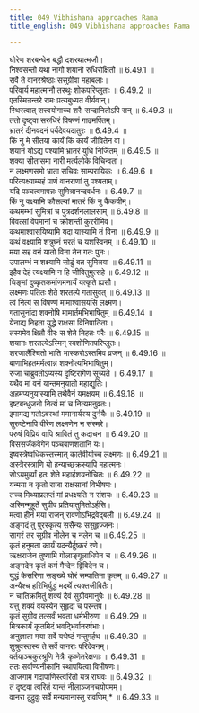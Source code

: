 ```yaml
---
title: 049 Vibhishana approaches Rama
title_english: 049 Vibhishana approaches Rama

---
```

<div class="audioEmbed"  caption="श्रीराम-हरिसीताराममूर्ति-घनपाठिभ्यां वचनम्" src="https://archive.org/download/Ramayana-recitation-Sriram-harisItArAmamUrti-Ghanapaati-v2/Kanda_6/Kanda_6_YK-049-Vibhishana_approaches_Rama_0.mp3"></div>

घोरेण शरबन्धेन बद्धौ दशरथात्मजौ।  
निश्वसन्तौ यथा नागौ शयानौ रुधिरोक्षितौ ॥ 6.49.1 ॥   
सर्वे ते वानरश्रेष्ठाः ससुग्रीवा महाबलाः।  
परिवार्य महात्मानौ तस्थुः शोकपरिप्लुताः ॥ 6.49.2 ॥   
एतस्मिन्नन्तरे रामः प्रत्यबुध्यत वीर्यवान्।  
स्थिरत्वात् सत्त्वयोगाच्च शरैः सन्दानितोऽपि सन् ॥ 6.49.3 ॥   
ततो दृष्ट्वा सरुधिरं विषण्णं गाढमर्पितम्।  
भ्रातरं दीनवदनं पर्यदेवयदातुरः ॥ 6.49.4 ॥   
किं नु मे सीतया कार्यं किं कार्यं जीवितेन वा।  
शयानं योऽद्य पश्यामि भ्रातरं युधि निर्जितम् ॥ 6.49.5 ॥   
शक्या सीतासमा नारी मर्त्यलोके विचिन्वता।  
न लक्ष्मणसमो भ्राता सचिवः साम्परायिकः ॥ 6.49.6 ॥   
परित्यक्ष्याम्यहं प्राणं वानराणां तु पश्यताम्।  
यदि पञ्चत्वमापन्नः सुमित्रानन्दवर्धनः ॥ 6.49.7 ॥   
किं नु वक्ष्यामि कौसल्यां मातरं किं नु कैकयीम्।  
कथमम्भां सुमित्रां च पुत्रदर्शनलालसाम् ॥ 6.49.8 ॥   
विवत्सां वेपमानां च क्रोशन्तीं कुररीमिव।  
कथमाश्वासयिष्यामि यदा यास्यामि तं विना ॥ 6.49.9 ॥   
कथं वक्ष्यामि शत्रुघ्नं भरतं च यशस्विनम् ॥ 6.49.10 ॥   
मया सह वनं यातो विना तेन गतः पुनः।  
उपालम्भं न शक्ष्यामि सोढुं बत सुमित्रया ॥ 6.49.11 ॥   
इहैव देहं त्यक्ष्यामि न हि जीवितुमुत्सहे ॥ 6.49.12 ॥   
धिङ्मां दुष्कृतकर्माणमनार्यं यत्कृते ह्यसौ।  
लक्ष्मणः पतितः शेते शरतल्पे गतासुवत् ॥ 6.49.13 ॥   
त्वं नित्यं स विषण्णं मामाश्वासयसि लक्ष्मण।  
गतासुर्नाद्य शक्नोषि मामार्तमभिभाषितुम् ॥ 6.49.14 ॥   
येनाद्य निहता युद्धे राक्षसा विनिपातिताः।  
तस्यमेव क्षितौ वीरः स शेते निहतः परैः ॥ 6.49.15 ॥   
शयानः शरतल्पेऽस्मिन् स्वशोणितपरिप्लुतः।  
शरजालैश्चितो भाति भास्करोऽस्तमिव व्रजन् ॥ 6.49.16 ॥   
बाणाभिहतमर्मत्वान्न शक्नोत्यभिभाषितुम्।  
रुजा चाब्रुवतोऽप्यस्य दृष्टिरागेण सूच्यते ॥ 6.49.17 ॥   
यथैव मां वनं यान्तमनुयातो महाद्युतिः।  
अहमप्यनुयास्यामि तथैवैनं यमक्षयम् ॥ 6.49.18 ॥   
इष्टबन्धुजनो नित्यं मां च नित्यमनुव्रतः।  
इमामद्य गतोऽवस्थां ममानार्यस्य दुर्नयैः ॥ 6.49.19 ॥   
सुरुष्टेनापि वीरेण लक्ष्मणेन न संस्मरे।  
परुषं विप्रियं वापि श्रावितं तु कदाचन ॥ 6.49.20 ॥   
विससर्जैकवेगेन पञ्चबाणशतानि यः।  
इष्वस्त्रेष्वधिकस्तस्मात् कार्तवीर्याच्च लक्ष्मणः ॥ 6.49.21 ॥   
अस्त्रैरस्त्राणि यो हन्याच्छक्रस्यापि महात्मनः।  
सोऽयमुर्व्यां हतः शेते महार्हशयनोचितः ॥ 6.49.22 ॥   
यन्मया न कृतो राजा राक्षसानां विभीषणः।  
तच्च मिथ्याप्रलप्तं मां प्रधक्ष्यति न संशयः ॥ 6.49.23 ॥   
अस्मिन्मुहूर्ते सुग्रीव प्रतियातुमितोऽर्हसि।  
मत्वा हीनं मया राजन् रावणोऽभिद्रवेद्बली ॥ 6.49.24 ॥   
अङ्गदं तु पुरस्कृत्य ससैन्यः ससुहृज्जनः।  
सागरं तर सुग्रीव नीलेन च नलेन च ॥ 6.49.25 ॥   
कृतं हनुमता कार्यं यदन्यैर्दुष्करं रणे।  
ऋक्षराजेन तुष्यामि गोलाङ्गूलाधिपेन च ॥ 6.49.26 ॥   
अङ्गदेन कृतं कर्म मैन्देन द्विविदेन च।  
युद्धं केसरिणा सङ्ख्ये घोरं सम्पातिना कृतम् ॥ 6.49.27 ॥   
अन्यैश्च हरिभिर्युद्धं मदर्थे त्यक्तजीवितैः।  
न चातिक्रमितुं शक्यं दैवं सुग्रीवमानुषैः ॥ 6.49.28 ॥   
यत्तु शक्यं वयस्येन सुहृदा च परन्तप।  
कृतं सुग्रीव तत्सर्वं भवता धर्मभीरुणा ॥ 6.49.29 ॥   
मित्रकार्यं कृतमिदं भवद्भिर्वानरर्षभाः।  
अनुज्ञाता मया सर्वे यथेष्टं गन्तुमर्हथ ॥ 6.49.30 ॥   
शुश्रुवस्तस्य ते सर्वे वानराः परिदेवनम्।  
वर्तयाञ्चकुरश्रूणि नेत्रैः कृष्णेतरेक्षणाः ॥ 6.49.31 ॥   
ततः सर्वाण्यनीकानि स्थापयित्वा विभीषणः।  
आजगाम गदापाणिस्त्वरितो यत्र राघवः ॥ 6.49.32 ॥   
तं दृष्ट्वा त्वरितं यान्तं नीलाञ्जनचयोपमम्।  
वानरा दुद्रुवुः सर्वे मन्यमानास्तु रावणिम् * ॥ 6.49.33 ॥   
